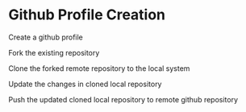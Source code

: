 # Github Profile Creation

Create a github profile 

Fork the existing repository

Clone the forked remote repository to the local system

Update the changes in cloned local repository

Push the updated cloned local repository to remote github repository
